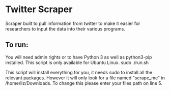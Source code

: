 # Twitter Scraper

Scraper built to pull information from twitter to make it easier for researchers to input the data into their various programs.

## To run:
You will need admin rights or to have Python 3 as well as python3-pip installed. This script is only available for Ubuntu Linux.
    sudo ./run.sh

This script will install everything for you, it needs sudo to install all the relevant packages. However it will only look for a file named "scrape_me" in /home/liz/Downloads. To change this please enter your files path on line 5.
